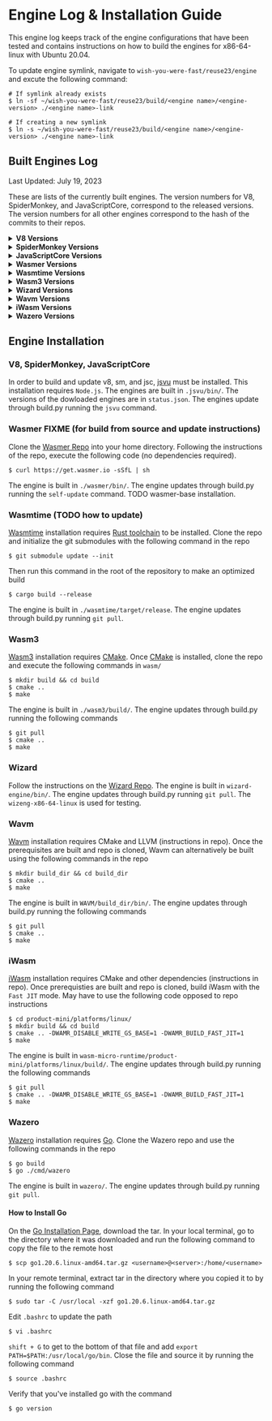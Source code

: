 # Engine Log & Installation Guide

This engine log keeps track of the engine configurations that have been tested and contains instructions on how to build the engines for x86-64-linux with Ubuntu 20.04.

To update engine symlink, navigate to `wish-you-were-fast/reuse23/engine` and excute the following command:
```
# If symlink already exists
$ ln -sf ~/wish-you-were-fast/reuse23/build/<engine name>/<engine-version> ./<engine name>-link

# If creating a new symlink
$ ln -s ~/wish-you-were-fast/reuse23/build/<engine name>/<engine-version> ./<engine name>-link
```    

## Built Engines Log
Last Updated: July 19, 2023

These are lists of the currently built engines. The version numbers for V8, SpiderMonkey, and JavaScriptCore, correspond to the released versions. The version numbers for all other engines correspond to the hash of the commits to their repos.

<details>
<summary><b>V8 Versions</b></summary>
<br>
- 11.7.105
</details>

<details>
<summary><b>SpiderMonkey Versions</b></summary>
<br>
- 114.0
- 116.0
</details>

<details>
<summary><b>JavaScriptCore Versions</b></summary>
<br>
- 264545
- 265838
</details>

<details>
<summary><b>Wasmer Versions</b></summary>
<br>
- 77898a7767eb7057834fdc1a80b239e6b68cf44e
</details>

<details>
<summary><b>Wasmtime Versions</b></summary>
<br>
- 0aa00479c9fbb39ef19a9f35d2ed0137454c93f5
- a45abadbc39a57dd3e404231e2751a80cdafa4b0
- dfd6885365b83a40830cf66bcc11e1059e8072ee
</details>

<details>
<summary><b>Wasm3 Versions</b></summary>
<br>
- 6b8bcb1e07bf26ebef09a7211b0a37a446eafd52
- 772f8f4648fcba75f77f894a6050db121e7651a2
</details>

<details>
<summary><b>Wizard Versions</b></summary>
<br>
- 45502370cb260e0d6017c2344466e41584e4c18f
- d5f0f5e165b239481a3e9eb7d7ca0bebc2ca95f5
- 991d10b6993147ddc1b18c16b2b92139a079275f
</details>

<details>
<summary><b>Wavm Versions</b></summary>
<br>
- 3f9a150cac7faf28eab357a2c5b83d2ec740c7d9
</details>

<details>
<summary><b>iWasm Versions</b></summary>
<br>
- 57abdfdb5c19dab7c2f2a126082910f65ffc7af0
</details>

<details>
<summary><b>Wazero Versions</b></summary>
<br>
- 1cdb72d43163a6c3edd33319b382a0feb0f4d459
</details>

## Engine Installation

### V8, SpiderMonkey, JavaScriptCore

In order to build and update v8, sm, and jsc, [jsvu](https://github.com/GoogleChromeLabs/jsvu) must be installed. This installation requires `Node.js`. The engines are built in `.jsvu/bin/`. The versions of the dowloaded engines are in `status.json`. The engines update through build.py running the `jsvu` command.

### Wasmer FIXME (for build from source and update instructions)

Clone the [Wasmer Repo](https://github.com/wasmerio/wasmer) into your home directory. Following the instructions of the repo, execute the following code (no dependencies required).
```
$ curl https://get.wasmer.io -sSfL | sh
```
The engine is built in `./wasmer/bin/`. The engine updates through build.py running the `self-update` command. TODO wasmer-base installation.

### Wasmtime (TODO how to update)

[Wasmtime](https://github.com/bytecodealliance/wasmtime) installation requires [Rust toolchain](https://www.rust-lang.org/tools/install) to be installed. Clone the repo and initialize the git submodules with the following command in the repo
```
$ git submodule update --init
```
Then run this command in the root of the repository to make an optimized build
```
$ cargo build --release
```
The engine is built in `./wasmtime/target/release`. The engine updates through build.py running `git pull`.

### Wasm3

[Wasm3](https://github.com/wasm3/wasm3) installation requires [CMake](https://cmake.org/install/). Once [CMake](https://cmake.org/install/) is installed, clone the repo and execute the following commands in `wasm/`
```
$ mkdir build && cd build
$ cmake ..
$ make
```

The engine is built in `./wasm3/build/`. The engine updates through build.py running the following commands
```
$ git pull
$ cmake ..
$ make
```

### Wizard

Follow the instructions on the [Wizard Repo](https://github.com/titzer/wizard-engine/blob/master/doc/Building.md). The engine is built in `wizard-engine/bin/`. The engine updates through build.py running `git pull`. The `wizeng-x86-64-linux` is used for testing.

### Wavm

[Wavm](https://github.com/WAVM/WAVM) installation requires CMake and LLVM (instructions in repo). Once the prerequisites are built and repo is cloned, Wavm can alternatively be built using the following commands in the repo
```
$ mkdir build_dir && cd build_dir
$ cmake ..
$ make
```

The engine is built in `WAVM/build_dir/bin/`. The engine updates through build.py running the following commands
```
$ git pull
$ cmake ..
$ make
```

### iWasm

[iWasm](https://github.com/bytecodealliance/wasm-micro-runtime) installation requires CMake and other dependencies (instructions in repo). Once prerequisties are built and repo is cloned, build iWasm with the `Fast JIT` mode. May have to use the following code opposed to repo instructions
```
$ cd product-mini/platforms/linux/
$ mkdir build && cd build
$ cmake .. -DWAMR_DISABLE_WRITE_GS_BASE=1 -DWAMR_BUILD_FAST_JIT=1
$ make
```

The engine is built in `wasm-micro-runtime/product-mini/platforms/linux/build/`. The engine updates through build.py running the following commands
```
$ git pull
$ cmake .. -DWAMR_DISABLE_WRITE_GS_BASE=1 -DWAMR_BUILD_FAST_JIT=1
$ make
```

### Wazero

[Wazero](https://github.com/tetratelabs/wazero) installation requires [Go](https://go.dev/doc/install). Clone the Wazero repo and use the following commands in the repo
```
$ go build
$ go ./cmd/wazero
```

The engine is built in `wazero/`. The engine updates through build.py running `git pull`.

#### How to Install Go

On the [Go Installation Page](https://go.dev/doc/install), download the tar. In your local terminal, go to the directory where it was downloaded and run the following command to copy the file to the remote host
```
$ scp go1.20.6.linux-amd64.tar.gz <username>@<server>:/home/<username>
```
In your remote terminal, extract tar in the directory where you copied it to by running the following command
```
$ sudo tar -C /usr/local -xzf go1.20.6.linux-amd64.tar.gz
```
Edit `.bashrc` to update the path
```
$ vi .bashrc
```
`shift + G` to get to the bottom of that file and add `export PATH=$PATH:/usr/local/go/bin`. Close the file and source it by running the following command
```
$ source .bashrc
```
Verify that you've installed go with the command
```
$ go version
```
